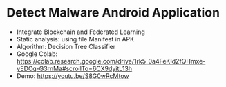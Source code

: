 # Detect Malware Android Application 
* Integrate Blockchain and Federated Learning
* Static analysis: using file Manifest in APK
* Algorithm: Decision Tree Classifier
* Google Colab: https://colab.research.google.com/drive/1rk5_0a4FeKId2fQHmxe-yEDCq-G3rnMa#scrollTo=6CX9dyitL13h
* Demo: https://youtu.be/S8G0wRcMtow
